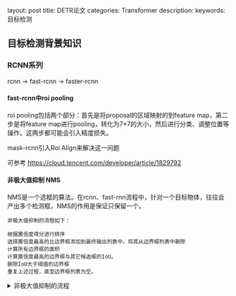 layout: post
title: DETR论文
categories: Transformer
description:
keywords: 目标检测



## 目标检测背景知识

### RCNN系列

rcnn -> fast-rcnn -> faster-rcnn

#### fast-rcnn中roi pooling

roi pooling包括两个部分：首先是将proposal的区域映射的到feature map，第二步是将feature map进行pooling，转化为7*7的大小，然后进行分类、调整位置等操作。这两步都可能会引入精度损失。

mask-rcnn引入Roi Align来解决这一问题

可参考 https://cloud.tencent.com/developer/article/1829792

#### 非极大值抑制 NMS

NMS是一个选框的算法。在rcnn、fast-rnn流程中，针对一个目标物体，往往会产出多个检测框，NMS的作用是保证只保留一个。

```
非极大值抑制的流程如下：

根据置信度得分进行排序
选择置信度最高的比边界框添加到最终输出列表中，将其从边界框列表中删除
计算所有边界框的面积
计算置信度最高的边界框与其它候选框的IoU。
删除IoU大于阈值的边界框
重复上述过程，直至边界框列表为空。
```

<details><summary>非极大值抑制的流程</summary>
根据置信度得分进行排序
选择置信度最高的比边界框添加到最终输出列表中，将其从边界框列表中删除
计算所有边界框的面积
计算置信度最高的边界框与其它候选框的IoU。
删除IoU大于阈值的边界框
重复上述过程，直至边界框列表为空。
</details>

